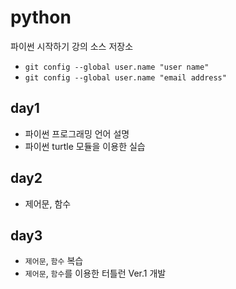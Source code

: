 ﻿# python
파이썬 시작하기 강의 소스 저장소

* `git config --global user.name "user name"` 
* `git config --global user.name "email address"`

## day1
- 파이썬 프로그래밍 언어 설명
- 파이썬 turtle 모듈을 이용한 실습

## day2
- 제어문, 함수

## day3
- `제어문`, `함수` 복습
- `제어문`, `함수`를 이용한 터틀런 Ver.1 개발